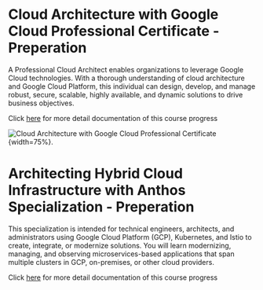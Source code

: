 #  Cloud Architecture with Google Cloud Professional Certificate - Preperation

A Professional Cloud Architect enables organizations to leverage Google Cloud technologies. With a thorough understanding of cloud architecture and Google Cloud Platform, this individual can design, develop, and manage robust, secure, scalable, highly available, and dynamic solutions to drive business objectives.

Click [here](https://github.com/vlolla/google-cloud/blob/master/Cloud%20Architecture%20with%20Google%20Cloud%20Professional%20Certificate.md) for more detail documentation of this course progress

![Cloud Architecture with Google Cloud Professional Certificate](./certificate/){width=75%}.



# Architecting Hybrid Cloud Infrastructure with Anthos Specialization - Preperation

This specialization is intended for technical engineers, architects, and administrators using Google Cloud Platform (GCP), Kubernetes, and Istio to create, integrate, or modernize solutions. You will learn modernizing, managing, and observing microservices-based applications that span multiple clusters in GCP, on-premises, or other cloud providers.

Click [here](https://github.com/vlolla/google-cloud/tree/master/Architecting%20Hybrid%20Cloud%20Infrastructure%20with%20Anthos%20Specialization) for more detail documentation of this course progress
